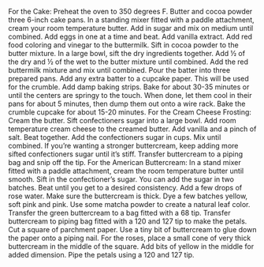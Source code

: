 For the Cake:
Preheat the oven to 350 degrees F. Butter and cocoa powder three 6-inch cake pans.
In a standing mixer fitted with a paddle attachment, cream your room temperature butter. Add in sugar and mix on medium until combined.
Add eggs in one at a time and beat. Add vanilla extract.
Add red food coloring and vinegar to the buttermilk.
Sift in cocoa powder to the butter mixture.
In a large bowl, sift the dry ingredients together.
Add ½ of the dry and ½ of the wet to the butter mixture until combined.
Add the red buttermilk mixture and mix until combined.
Pour the batter into three prepared pans. Add any extra batter to a cupcake paper. This will be used for the crumble. Add damp baking strips. 
Bake for about 30-35 minutes or until the centers are springy to the touch. When done, let them cool in their pans for about 5 minutes, then dump them out onto a wire rack.
Bake the crumble cupcake for about 15-20 minutes.
For the Cream Cheese Frosting:
Cream the butter. Sift confectioners sugar into a large bowl.
Add room temperature cream cheese to the creamed butter. Add vanilla and a pinch of salt. Beat together.
Add the confectioners sugar in cups. Mix until combined. If you’re wanting a stronger buttercream, keep adding more sifted confectioners sugar until it’s stiff. Transfer buttercream to a piping bag and snip off the tip.
For the American Buttercream:
In a stand mixer fitted with a paddle attachment, cream the room temperature butter until smooth.
Sift in the confectioner’s sugar. You can add the sugar in two batches.
Beat until you get to a desired consistency. Add a few drops of rose water. Make sure the buttercream is thick.
Dye a few batches yellow, soft pink and pink. Use some matcha powder to create a natural leaf color. Transfer the green buttercream to a bag fitted with a 68 tip.
Transfer buttercream to piping bag fitted with a 120 and 127 tip to make the petals.
Cut a square of parchment paper. Use a tiny bit of buttercream to glue down the paper onto a piping nail.
For the roses, place a small cone of very thick buttercream in the middle of the square.
Add bits of yellow in the middle for added dimension. Pipe the petals using a 120 and 127 tip.
